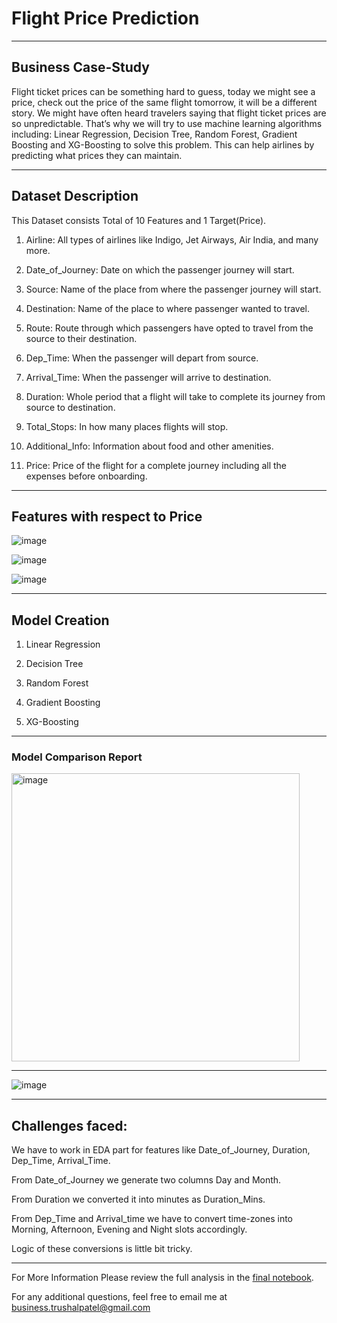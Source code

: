 
# **Flight Price Prediction**
-----------
## **Business Case-Study**

Flight ticket prices can be something hard to guess, today we might see a price, check out the price of the same flight tomorrow, it will be a different story. We might have often heard travelers saying that flight ticket prices are so unpredictable. That’s why we will try to use machine learning algorithms including: Linear Regression, Decision Tree, Random Forest, Gradient Boosting and XG-Boosting to solve this problem. This can help airlines by predicting what prices they can maintain.

------
## **Dataset Description**

This Dataset consists Total of 10 Features and 1 Target(Price).

1) Airline: All types of airlines like Indigo, Jet Airways, Air India, and many more.

2) Date_of_Journey: Date on which the passenger journey will start.

3) Source: Name of the place from where the passenger journey will start.

4) Destination: Name of the place to where passenger wanted to travel.

5) Route: Route through which passengers have opted to travel from the source
to their destination.

6) Dep_Time: When the passenger will depart from source.

7) Arrival_Time: When the passenger will arrive to destination.

8) Duration: Whole period that a flight will take to complete its
journey from source to destination.

9) Total_Stops: In how many places flights will stop.

10) Additional_Info: Information about food and other amenities.

11) Price: Price of the flight for a complete journey including all the expenses
before onboarding.

-------
## Features with respect to Price
![image](https://github.com/TrushalPatel0/FlightPricePrediction/assets/144200919/91e516ed-0379-40b6-b486-eebfd8b79d96)

![image](https://github.com/TrushalPatel0/FlightPricePrediction/assets/144200919/e793cd9a-c952-49e0-966c-33e2e0021d4f)

![image](https://github.com/TrushalPatel0/FlightPricePrediction/assets/144200919/6a6784d0-1a16-416f-a4a8-884609e56cfd)



--------
## **Model Creation**

1) Linear Regression

2) Decision Tree

3) Random Forest

4) Gradient Boosting

5) XG-Boosting


---------
### Model Comparison Report

<img width="461" alt="image" src="https://github.com/TrushalPatel0/FlightPricePrediction/assets/144200919/515ab0d3-e91a-4625-b63a-f87a12114283">

---------

![image](https://github.com/TrushalPatel0/FlightPricePrediction/assets/144200919/5c6b10db-56d3-4f8a-b4db-82659b6fb577)


--------
## **Challenges faced**:

We have to work in EDA part for features like Date_of_Journey, Duration, Dep_Time, Arrival_Time.

From Date_of_Journey we generate two columns Day and Month.

From Duration we converted it into minutes as Duration_Mins.

From Dep_Time and Arrival_time we have to convert time-zones into Morning,
Afternoon, Evening and Night slots accordingly.

Logic of these conversions is little bit tricky.


-------------
For More Information
Please review the full analysis in the [final notebook](https://github.com/TrushalPatel0/Earthquake/blob/master/EquakeDamagePred.ipynb).

For any additional questions, feel free to email me at [business.trushalpatel@gmail.com](mailto:business.trushalpatel@gmail.com)
